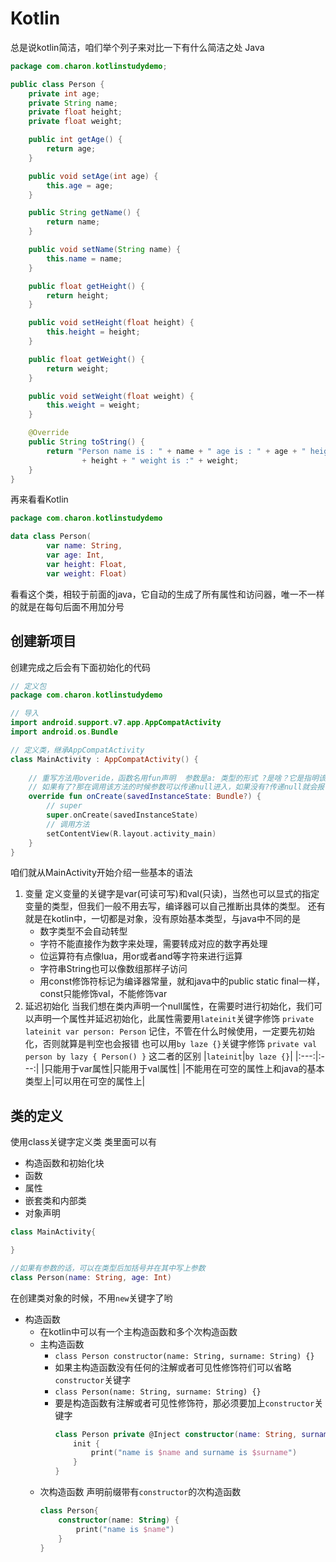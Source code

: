 # Kotlin
总是说kotlin简洁，咱们举个列子来对比一下有什么简洁之处
Java
```java
package com.charon.kotlinstudydemo;

public class Person {
    private int age;
    private String name;
    private float height;
    private float weight;

    public int getAge() {
        return age;
    }

    public void setAge(int age) {
        this.age = age;
    }

    public String getName() {
        return name;
    }

    public void setName(String name) {
        this.name = name;
    }

    public float getHeight() {
        return height;
    }

    public void setHeight(float height) {
        this.height = height;
    }

    public float getWeight() {
        return weight;
    }

    public void setWeight(float weight) {
        this.weight = weight;
    }

    @Override
    public String toString() {
        return "Person name is : " + name + " age is : " + age + " height is :"
                + height + " weight is :" + weight;
    }
}
```
再来看看Kotlin
```kotlin
package com.charon.kotlinstudydemo

data class Person(
        var name: String,
        var age: Int,
        var height: Float,
        var weight: Float)
```
看看这个类，相较于前面的java，它自动的生成了所有属性和访问器，唯一不一样的就是在每句后面不用加分号

## 创建新项目
创建完成之后会有下面初始化的代码
```kotlin
// 定义包
package com.charon.kotlinstudydemo

// 导入
import android.support.v7.app.AppCompatActivity
import android.os.Bundle

// 定义类，继承AppCompatActivity
class MainActivity : AppCompatActivity() {
	
	// 重写方法用overide，函数名用fun声明  参数是a: 类型的形式 ?是啥？它是指明该对象可能为null，
	// 如果有了?那在调用该方法的时候参数可以传递null进入，如果没有?传递null就会报错
    override fun onCreate(savedInstanceState: Bundle?) {
    	// super 
        super.onCreate(savedInstanceState)
        // 调用方法
        setContentView(R.layout.activity_main)
    }
}
```
咱们就从MainActivity开始介绍一些基本的语法
1. 变量
    定义变量的关键字是var(可读可写)和val(只读)，当然也可以显式的指定变量的类型，但我们一般不用去写，编译器可以自己推断出具体的类型。
    还有就是在kotlin中，一切都是对象，没有原始基本类型，与java中不同的是
    - 数字类型不会自动转型
    - 字符不能直接作为数字来处理，需要转成对应的数字再处理
    - 位运算符有点像lua，用or或者and等字符来进行运算
    - 字符串String也可以像数组那样子访问
    - 用const修饰符标记为编译器常量，就和java中的public static final一样，const只能修饰val，不能修饰var
2. 延迟初始化
    当我们想在类内声明一个null属性，在需要时进行初始化，我们可以声明一个属性并延迟初始化，此属性需要用`lateinit`关键字修饰
    `private lateinit var person: Person`
    记住，不管在什么时候使用，一定要先初始化，否则就算是判空也会报错
    也可以用`by laze {}`关键字修饰
    `private val person by lazy { Person() }`
    这二者的区别
    |`lateinit`|`by laze {}`|
    |:---:|:---:|
    |只能用于var属性|只能用于val属性|
    |不能用在可空的属性上和java的基本类型上|可以用在可空的属性上|
## 类的定义
使用class关键字定义类
类里面可以有
   - 构造函数和初始化块
   - 函数
   - 属性
   - 嵌套类和内部类
   - 对象声明
```kotlin
class MainActivity{

}

//如果有参数的话，可以在类型后加括号并在其中写上参数
class Person(name: String, age: Int)
```
在创建类对象的时候，不用`new`关键字了哟
- 构造函数
  - 在kotlin中可以有一个主构造函数和多个次构造函数
  - 主构造函数
    - `class Person constructor(name: String, surname: String) {}`
    - 如果主构造函数没有任何的注解或者可见性修饰符们可以省略`constructor`关键字
    - `class Person(name: String, surname: String) {}`
    - 要是构造函数有注解或者可见性修饰符，那必须要加上`constructor`关键字
        ```kotlin
        class Person private @Inject constructor(name: String, surname: String) {
            init {
                print("name is $name and surname is $surname")
            }
        }
        ```
  - 次构造函数
    声明前缀带有`constructor`的次构造函数
    ```kotlin
    class Person{
        constructor(name: String) {
            print("name is $name")
        }
    }
    ```